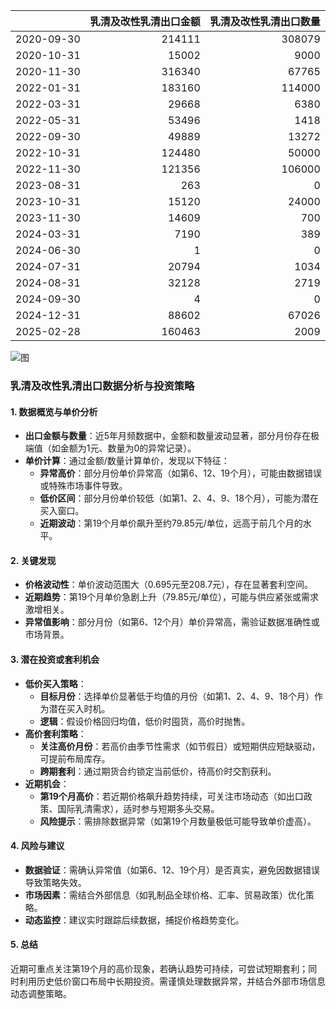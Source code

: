|            |   乳清及改性乳清出口金额 |   乳清及改性乳清出口数量 |
|:-----------|-------------------------:|-------------------------:|
| 2020-09-30 |                   214111 |                   308079 |
| 2020-10-31 |                    15002 |                     9000 |
| 2020-11-30 |                   316340 |                    67765 |
| 2022-01-31 |                   183160 |                   114000 |
| 2022-03-31 |                    29668 |                     6380 |
| 2022-05-31 |                    53496 |                     1418 |
| 2022-09-30 |                    49889 |                    13272 |
| 2022-10-31 |                   124480 |                    50000 |
| 2022-11-30 |                   121356 |                   106000 |
| 2023-08-31 |                      263 |                        0 |
| 2023-10-31 |                    15120 |                    24000 |
| 2023-11-30 |                    14609 |                      700 |
| 2024-03-31 |                     7190 |                      389 |
| 2024-06-30 |                        1 |                        0 |
| 2024-07-31 |                    20794 |                     1034 |
| 2024-08-31 |                    32128 |                     2719 |
| 2024-09-30 |                        4 |                        0 |
| 2024-12-31 |                    88602 |                    67026 |
| 2025-02-28 |                   160463 |                     2009 |

![图](%s_plot.png)



### 乳清及改性乳清出口数据分析与投资策略

#### 1. **数据概览与单价分析**
- **出口金额与数量**：近5年月频数据中，金额和数量波动显著，部分月份存在极端值（如金额为1元、数量为0的异常记录）。
- **单价计算**：通过金额/数量计算单价，发现以下特征：
  - **异常高价**：部分月份单价异常高（如第6、12、19个月），可能由数据错误或特殊市场事件导致。
  - **低价区间**：部分月份单价较低（如第1、2、4、9、18个月），可能为潜在买入窗口。
  - **近期波动**：第19个月单价飙升至约79.85元/单位，远高于前几个月的水平。

#### 2. **关键发现**
- **价格波动性**：单价波动范围大（0.695元至208.7元），存在显著套利空间。
- **近期趋势**：第19个月单价急剧上升（79.85元/单位），可能与供应紧张或需求激增相关。
- **异常值影响**：部分月份（如第6、12个月）单价异常高，需验证数据准确性或市场背景。

#### 3. **潜在投资或套利机会**
- **低价买入策略**：
  - **目标月份**：选择单价显著低于均值的月份（如第1、2、4、9、18个月）作为潜在买入时机。
  - **逻辑**：假设价格回归均值，低价时囤货，高价时抛售。
- **高价套利策略**：
  - **关注高价月份**：若高价由季节性需求（如节假日）或短期供应短缺驱动，可提前布局库存。
  - **跨期套利**：通过期货合约锁定当前低价，待高价时交割获利。
- **近期机会**：
  - **第19个月高价**：若近期价格飙升趋势持续，可关注市场动态（如出口政策、国际乳清需求），适时参与短期多头交易。
  - **风险提示**：需排除数据异常（如第19个月数量极低可能导致单价虚高）。

#### 4. **风险与建议**
- **数据验证**：需确认异常值（如第6、12、19个月）是否真实，避免因数据错误导致策略失效。
- **市场因素**：需结合外部信息（如乳制品全球价格、汇率、贸易政策）优化策略。
- **动态监控**：建议实时跟踪后续数据，捕捉价格趋势变化。

#### 5. **总结**
近期可重点关注第19个月的高价现象，若确认趋势可持续，可尝试短期套利；同时利用历史低价窗口布局中长期投资。需谨慎处理数据异常，并结合外部市场信息动态调整策略。